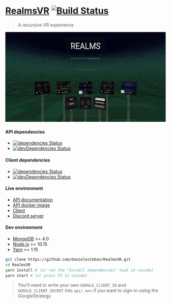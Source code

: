 [RealmsVR](https://realmsvr.gatunes.com/)
[![Build Status](https://travis-ci.org/danielesteban/RealmsVR.svg?branch=master)](https://travis-ci.org/danielesteban/RealmsVR)
===

> A recursive VR experience

[![screenshot](client/src/screenshot.jpg)](https://realmsvr.gatunes.com/)

#### API dependencies
 * [![dependencies Status](https://david-dm.org/danielesteban/RealmsVR/status.svg?path=api)](https://david-dm.org/danielesteban/RealmsVR?path=api)
 * [![devDependencies Status](https://david-dm.org/danielesteban/RealmsVR/dev-status.svg?path=api)](https://david-dm.org/danielesteban/RealmsVR?path=api&type=dev)

#### Client dependencies
 * [![dependencies Status](https://david-dm.org/danielesteban/RealmsVR/status.svg?path=client)](https://david-dm.org/danielesteban/RealmsVR?path=client)
 * [![devDependencies Status](https://david-dm.org/danielesteban/RealmsVR/dev-status.svg?path=client)](https://david-dm.org/danielesteban/RealmsVR?path=client&type=dev)

#### Live environment

 * [API documentation](https://projects.gatunes.com/realmsvr/doc/)
 * [API docker image](https://hub.docker.com/r/danigatunes/realmsvr_api)
 * [Client](https://realmsvr.gatunes.com/)
 * [Discord server](https://discord.gg/9KyFbe8)

#### Dev environment

 * [MongoDB](https://www.mongodb.com/download-center/community) >= 4.0
 * [Node.js](https://nodejs.org/en/download/) >= 10.15
 * [Yarn](https://yarnpkg.com/en/docs/install) >= 1.15

```bash
git clone https://github.com/danielesteban/RealmsVR.git
cd RealmsVR
yarn install # (or run the "Install dependencies" task in vscode)
yarn start # (or press F5 in vscode)
```

> You'll need to write your own `GOOGLE_CLIENT_ID` and `GOOGLE_CLIENT_SECRET` into `api/.env` if you want to sign-in using the GoogleStrategy.
